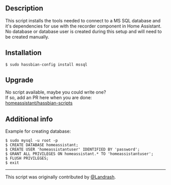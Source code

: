 ## Description
This script installs the tools needed to connect to a MS SQL database and it's dependencies for use with the recorder component in Home Assistant. No database or database user is created during this setup and will need to be created manually.

## Installation
```
$ sudo hassbian-config install mssql
```

## Upgrade
No script available, maybe you could write one?  
If so, add an PR here when you are done:\
[homeassistant/hassbian-scripts](https://github.com/home-assistant/hassbian-scripts/pulls)

## Additional info
Example for creating database:
```
$ sudo mysql -u root -p
$ CREATE DATABASE homeassistant;
$ CREATE USER 'homeassistantuser' IDENTIFIED BY 'password';
$ GRANT ALL PRIVILEGES ON homeassistant.* TO 'homeassistantuser';
$ FLUSH PRIVILEGES;
$ exit
```

***
This script was originally contributed by [@Landrash](https://github.com/Landrash).
